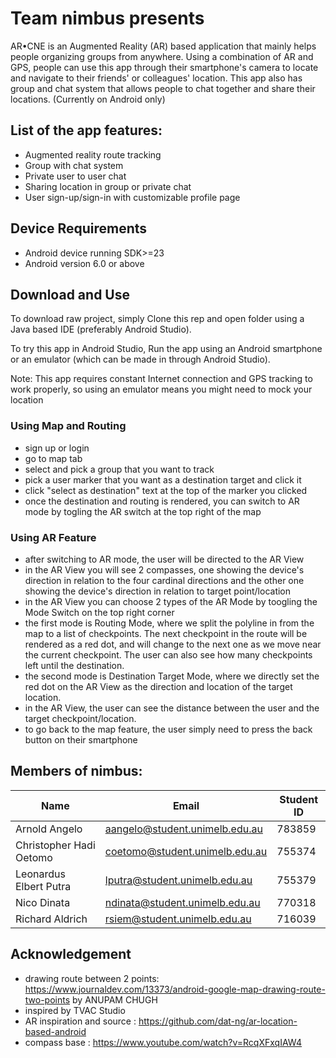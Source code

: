 # Team nimbus presents

AR•CNE is an Augmented Reality (AR) based application that mainly helps people organizing groups from anywhere. Using a combination of AR and GPS, people can use this app through their smartphone's camera to locate and navigate to their friends' or colleagues' location. This app also has group and chat system that allows people to chat together and share their locations. (Currently on Android only)

## List of the app features:

- Augmented reality route tracking
- Group with chat system
- Private user to user chat
- Sharing location in group or private chat
- User sign-up/sign-in with customizable profile page

## Device Requirements

- Android device running SDK>=23
- Android version 6.0 or above

## Download and Use

To download raw project, simply Clone this rep and open folder using a Java based IDE (preferably Android Studio).

To try this app in Android Studio, Run the app using an Android smartphone or an emulator (which can be made in through Android Studio).

Note: This app requires constant Internet connection and GPS tracking to work properly, so using an emulator means you might need to mock your location

### Using Map and Routing

- sign up or login
- go to map tab
- select and pick a group that you want to track
- pick a user marker that you want as a destination target and click it
- click "select as destination" text at the top of the marker you clicked
- once the destination and routing is rendered, you can switch to AR mode by togling the AR switch at the 
  top right of the map
  
### Using AR Feature
- after switching to AR mode, the user will be directed to the AR View
- in the AR View you will see 2 compasses, one showing the device's direction in relation to the four cardinal
directions and the other one showing the device's direction in relation to target point/location
- in the AR View you can choose 2 types of the AR Mode by toogling the Mode Switch on the top right corner
- the first mode is Routing Mode, where we split the polyline in from the map to a list of checkpoints. The next checkpoint in the route will be rendered as a red dot, and will change to the next one as we move near the current checkpoint. The user can also see how many checkpoints left until the destination.
- the second mode is Destination Target Mode, where we directly set the red dot on the AR View as the direction and location of the target location.
- in the AR View, the user can see the distance between the user and the target checkpoint/location.
- to go back to the map feature, the user simply need to press the back button on their smartphone

## Members of nimbus:

Name | Email | Student ID
---- | ----- | ----------
Arnold Angelo | aangelo@student.unimelb.edu.au | 783859
Christopher Hadi Oetomo | coetomo@student.unimelb.edu.au | 755374
Leonardus Elbert Putra | lputra@student.unimelb.edu.au | 755379
Nico Dinata | ndinata@student.unimelb.edu.au | 770318
Richard Aldrich | rsiem@student.unimelb.edu.au | 716039

## Acknowledgement
- drawing route between 2 points: https://www.journaldev.com/13373/android-google-map-drawing-route-two-points by ANUPAM CHUGH
- inspired by TVAC Studio
- AR inspiration and source : https://github.com/dat-ng/ar-location-based-android
- compass base : https://www.youtube.com/watch?v=RcqXFxqIAW4
